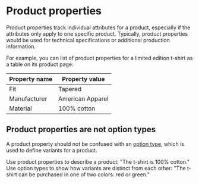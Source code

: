 # Product properties

Product properties track individual attributes for a product, especially if the
attributes only apply to one specific product. Typically, product properties
would be used for technical specifications or additional production information. 

For example, you can list of product properties for a limited edition t-shirt as
a table on its product page:

| Property name | Property value   |
|---------------|------------------|
| Fit           | Tapered          |
| Manufacturer  | American Apparel |
| Material      | 100% cotton      |

## Product properties are not option types

A product property should not be confused with an [option type][option-types],
which is used to define variants for a product.

Use product properties to describe a product: "The t-shirt is 100% cotton." Use
option types to show how variants are distinct from each other: "The t-shirt can
be purchased in one of two colors: red or green."

[option-types]: option-types.html
